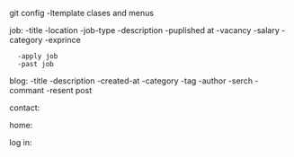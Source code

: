 git config -ltemplate clases and menus
   
   job:
      -title
	  -location
	  -job-type
	  -description
	  -puplished at
	  -vacancy
	  -salary
	  -category
	  -exprince
	  
	  -apply job
	  -past job
	  
	  
   blog:
     -title
	 -description
	 -created-at
	 -category
	 -tag
	 -author
	 -serch
	 -commant
	 -resent post
	 
	 
  contact:
  
  
  home:
  
  
  log in: